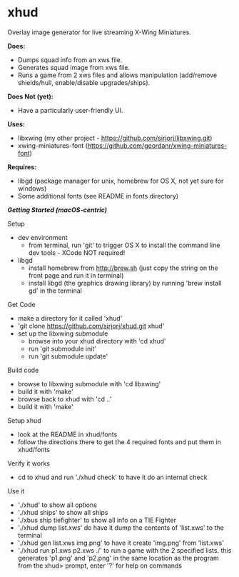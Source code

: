 # xhud
Overlay image generator for live streaming X-Wing Miniatures.

**Does:**
* Dumps squad info from an xws file.
* Generates squad image from xws file.
* Runs a game from 2 xws files and allows manipulation (add/remove shields/hull, enable/disable upgrades/ships).

**Does Not (yet):**
* Have a particularly user-friendly UI.

**Uses:**
* libxwing (my other project - https://github.com/sirjorj/libxwing.git)
* xwing-miniatures-font (https://github.com/geordanr/xwing-miniatures-font)

**Requires:**
* libgd (package manager for unix, homebrew for OS X, not yet sure for windows)
* Some additional fonts (see README in fonts directory)

***Getting Started (macOS-centric)***

Setup
  - dev environment
    - from terminal, run 'git' to trigger OS X to install the command line dev tools - XCode NOT required!
  - libgd
    - install homebrew from http://brew.sh (just copy the string on the front page and run it in terminal)
    - install libgd (the graphics drawing library) by running 'brew install gd' in the terminal

Get Code
  - make a directory for it called 'xhud'
  - 'git clone https://github.com/sirjorj/xhud.git xhud'
  - set up the libxwing submodule
    - browse into your xhud directory with 'cd xhud'
    - run 'git submodule init'
    - run 'git submodule update'

Build code
  - browse to libxwing submodule with 'cd libxwing'
  - build it with 'make'
  - browse back to xhud with 'cd ..'
  - build it with 'make'

Setup xhud
  - look at the README in xhud/fonts
  - follow the directions there to get the 4 required fonts and put them in xhud/fonts

Verify it works
  - cd to xhud and run './xhud check' to have it do an internal check

Use it
  - './xhud' to show all options
  - './xhud ships' to show all ships
  - './xbus ship tiefighter' to show all info on a TIE Fighter
  - './xhud dump list.xws' do have it dump the contents of 'list.xws' to the terminal
  - './xhud gen list.xws img.png' to have it create 'img.png' from 'list.xws'
  - './xhud run p1.xws p2.xws ./' to run a game with the 2 specified lists.
                                  this generates 'p1.png' and 'p2.png' in the same location as the program
                                  from the xhud> prompt, enter '?' for help on commands
  
